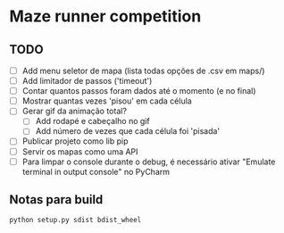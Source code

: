 # Maze runner competition

## TODO

- [ ] Add menu seletor de mapa (lista todas opções de .csv em maps/)
- [ ] Add limitador de passos ('timeout')
- [ ] Contar quantos passos foram dados até o momento (e no final)
- [ ] Mostrar quantas vezes 'pisou' em cada célula
- [ ] Gerar gif da animação total?
    - [ ] Add rodapé e cabeçalho no gif
    - [ ] Add número de vezes que cada célula foi 'pisada'
- [ ] Publicar projeto como lib pip
- [ ] Servir os mapas como uma API
- [ ] Para limpar o console durante o debug, é necessário ativar "Emulate terminal in output console" no PyCharm

## Notas para build

```bash
python setup.py sdist bdist_wheel

```